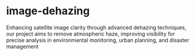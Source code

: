 # image-dehazing
Enhancing satellite image clarity through advanced dehazing techniques, our project aims to remove atmospheric haze, improving visibility for precise analysis in environmental monitoring, urban planning, and disaster management
